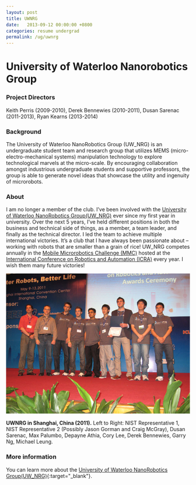 ```yaml
---
layout: post
title: UWNRG
date:   2013-09-12 00:00:00 +0800
categories: resume undergrad
permalink: /ug/uwnrg
---
```


# University of Waterloo Nanorobotics Group


### Project Directors
Keith Perris (2009-2010), Derek Bennewies (2010-2011), Dusan Sarenac (2011-2013), Ryan Kearns (2013-2014)

### Background
The University of Waterloo NanoRobotics Group (UW_NRG) is an undergraduate student team and research group that utilizes MEMS (micro-electro-mechanical systems) manipulation technology to explore technological marvels at the micro-scale. By encouraging collaboration amongst industrious undergraduate students and supportive professors, the group is able to generate novel ideas that showcase the utility and ingenuity of microrobots.

### About
I am no longer a member of the club. I’ve been involved with the [University of Waterloo NanoRobotics Group(UW_NRG)](http://uwnrg.org/) ever since my first year in university. Over the next 5 years, I’ve held different positions in both the business and technical side of things, as a member, a team leader, and finally as the technical director. I led the team to achieve multiple international victories. It’s a club that I have always been passionate about – working with robots that are smaller than a grain of rice! UW_NRG competes annually in the [Mobile Microrobotics Challenge (MMC)](http://www.uta.edu/ee/ngs/mmc/) hosted at the [International Conference on Robotics and Automation (ICRA)](http://icra2014.com/) every year. I wish them many future victories!

![UWNRG in Shanghai](/images/uwnrg-shanghai.jpg)

**UWNRG in Shanghai, China (2011).** Left to Right: NIST Representative 1, NIST Representative 2 (Possibly Jason Gorman and Craig McGray), Dusan Sarenac, Max Palumbo, Depayne Athia, Cory Lee, Derek Bennewies, Garry Ng, Michael Leung.


### More information
You can learn more about the [University of Waterloo NanoRobotics Group(UW_NRG)](http://uwnrg.org/){:target="_blank"}.